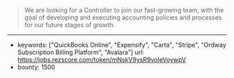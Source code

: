 >We are looking for a Controller to join our fast-growing team, with the goal of developing and executing accounting policies and processes for our future stages of growth.
------
- keywords: ["QuickBooks Online", "Expensify", "Carta", "Stripe", "Ordway Subscription Billing Platform", "Avalara"]
url: https://jobs.rezscore.com/token/mNskV9ysR9voIeVoywpV
- bounty: 1500
